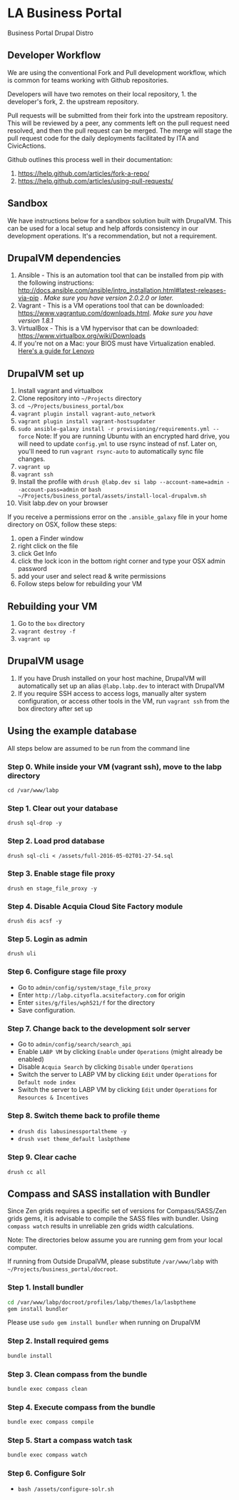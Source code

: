# LA Business Portal
Business Portal Drupal Distro

## Developer Workflow

We are using the conventional Fork and Pull development workflow, which is common for teams working with 
Github repositories. 

Developers will have two remotes on their local repository, 1. the developer's fork, 2. the upstream repository.

Pull requests will be submitted from their fork into the upstream repository. This will be reviewed by a peer, 
any comments left on the pull request need resolved, and then the pull request can be merged. The merge will 
stage the pull request code for the daily deployments facilitated by ITA and CivicActions.

Github outlines this process well in their documentation:
1. https://help.github.com/articles/fork-a-repo/
2. https://help.github.com/articles/using-pull-requests/

## Sandbox

We have instructions below for a sandbox solution built with DrupalVM. This can be used for a local setup 
and help affords consistency in our development operations. It's a recommendation, but not a requirement.

## DrupalVM dependencies
1. Ansible - This is an automation tool that can be installed from pip with the following instructions:
http://docs.ansible.com/ansible/intro_installation.html#latest-releases-via-pip . *Make sure you have version 2.0.2.0 or later.*
1. Vagrant - This is a VM operations tool that can be downloaded: https://www.vagrantup.com/downloads.html. *Make sure you have version 1.8.1* 
1. VirtualBox - This is a VM hypervisor that can be downloaded: https://www.virtualbox.org/wiki/Downloads
1. If you're not on a Mac: your BIOS must have Virtualization enabled.  [Here's a guide for Lenovo](http://amiduos.com/support/knowledge-base/article/enabling-virtualization-in-lenovo-systems)


## DrupalVM set up

1. Install vagrant and virtualbox
1. Clone repository into `~/Projects` directory
1. `cd ~/Projects/business_portal/box`
1. `vagrant plugin install vagrant-auto_network`
1. `vagrant plugin install vagrant-hostsupdater`
1. `sudo ansible-galaxy install -r provisioning/requirements.yml --force`
Note: If you are running Ubuntu with an encrypted hard drive, you will need to update `config.yml` to use rsync instead of nsf.
Later on, you'll need to run `vagrant rsync-auto` to automatically sync file changes.    
1. `vagrant up`
1. `vagrant ssh`
1. Install the profile with `drush @labp.dev si labp --account-name=admin --account-pass=admin` or `bash ~/Projects/business_portal/assets/install-local-drupalvm.sh`
1. Visit labp.dev on your browser

If you receive a permissions error on the `.ansible_galaxy` file in your home directory on OSX, follow these steps:
1. open a Finder window
1. right click on the file
1. click Get Info
1. click the lock icon in the bottom right corner and type your OSX admin password
1. add your user and select read & write permissions
1. Follow steps below for rebuilding your VM

## Rebuilding your VM

1. Go to the `box` directory 
1. `vagrant destroy -f` 
1. `vagrant up`


## DrupalVM usage

1. If you have Drush installed on your host machine, DrupalVM will automatically set up an alias
`@labp.labp.dev` to interact with DrupalVM
1. If you require SSH access to access logs, manually alter system configuration, or access other tools
in the VM, run `vagrant ssh` from the box directory after set up


## Using the example database

All steps below are assumed to be run from the command line

### Step 0. While inside your VM (vagrant ssh), move to the labp directory
`cd /var/www/labp`

### Step 1. Clear out your database
`drush sql-drop -y`

### Step 2. Load prod database
`drush sql-cli < /assets/full-2016-05-02T01-27-54.sql`

### Step 3. Enable stage file proxy
`drush en stage_file_proxy -y`

### Step 4. Disable Acquia Cloud Site Factory module
`drush dis acsf -y`

### Step 5. Login as admin
`drush uli`

### Step 6. Configure stage file proxy
- Go to `admin/config/system/stage_file_proxy`  
- Enter `http://labp.cityofla.acsitefactory.com` for origin
- Enter `sites/g/files/wph521/f` for the directory
- Save configuration.

### Step 7. Change back to the development solr server
- Go to `admin/config/search/search_api`
- Enable `LABP VM` by clicking `Enable` under `Operations` (might already be enabled)
- Disable `Acquia Search` by clicking `Disable` under `Operations`
- Switch the server to LABP VM by clicking `Edit` under `Operations` for `Default node index`
- Switch the server to LABP VM by clicking `Edit` under `Operations` for `Resources & Incentives`

### Step 8. Switch theme back to profile theme
- `drush dis labusinessportaltheme -y`
- `drush vset theme_default lasbptheme`

### Step 9. Clear cache
`drush cc all`


## Compass and SASS installation with Bundler
Since Zen grids requires a specific set of versions for Compass/SASS/Zen grids gems, it is advisable to compile the SASS files with bundler.
Using `compass watch` results in unreliable zen grids width calculations.

Note: The directories below assume you are running gem from your local computer.

If running from Outside DrupalVM, please substitute `/var/www/labp` with `~/Projects/business_portal/docroot`.

### Step 1. Install bundler
```bash
cd /var/www/labp/docroot/profiles/labp/themes/la/lasbptheme
gem install bundler
```
Please use `sudo gem install bundler` when running on DrupalVM

### Step 2. Install required gems
``` bash
bundle install
```

### Step 3. Clean compass from the bundle
``` bash
bundle exec compass clean
```

### Step 4. Execute compass from the bundle
``` bash
bundle exec compass compile
```

### Step 5. Start a compass watch task
``` bash
bundle exec compass watch
```

### Step 6. Configure Solr
- `bash /assets/configure-solr.sh`



